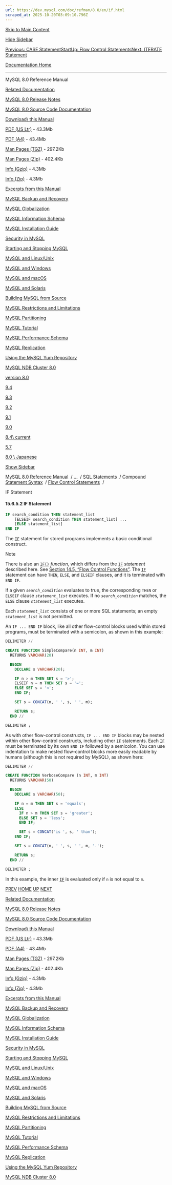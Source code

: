 ```yaml
---
url: https://dev.mysql.com/doc/refman/8.0/en/if.html
scraped_at: 2025-10-20T03:09:10.796Z
---
```


[Skip to Main Content](https://dev.mysql.com/doc/refman/8.0/en/if.html#main)

[Hide Sidebar](https://dev.mysql.com/doc/refman/8.0/en/if.html "Hide Sidebar")

[Previous: CASE Statement](https://dev.mysql.com/doc/refman/8.0/en/case.html "Previous: CASE Statement")[Start](https://dev.mysql.com/doc/refman/8.0/en/index.html "Start")[Up: Flow Control Statements](https://dev.mysql.com/doc/refman/8.0/en/flow-control-statements.html "Up: Flow Control Statements")[Next: ITERATE Statement](https://dev.mysql.com/doc/refman/8.0/en/iterate.html "Next: ITERATE Statement")

[Documentation Home](https://dev.mysql.com/doc/)

* * *

MySQL 8.0 Reference Manual

[Related Documentation](https://dev.mysql.com/doc/refman/8.0/en/if.html)

[MySQL 8.0 Release Notes](https://dev.mysql.com/doc/relnotes/mysql/8.0/en/)

[MySQL 8.0 Source Code Documentation](https://dev.mysql.com/doc/dev/mysql-server/latest/)

[Download\\
this Manual](https://dev.mysql.com/doc/refman/8.0/en/if.html)

[PDF (US Ltr)](https://downloads.mysql.com/docs/refman-8.0-en.pdf)
\- 43.3Mb

[PDF (A4)](https://downloads.mysql.com/docs/refman-8.0-en.a4.pdf)
\- 43.4Mb

[Man Pages (TGZ)](https://downloads.mysql.com/docs/refman-8.0-en.man-gpl.tar.gz)
\- 297.2Kb

[Man Pages (Zip)](https://downloads.mysql.com/docs/refman-8.0-en.man-gpl.zip)
\- 402.4Kb

[Info (Gzip)](https://downloads.mysql.com/docs/mysql-8.0.info.gz)
\- 4.3Mb

[Info (Zip)](https://downloads.mysql.com/docs/mysql-8.0.info.zip)
\- 4.3Mb

[Excerpts from this Manual](https://dev.mysql.com/doc/refman/8.0/en/if.html)

[MySQL Backup and Recovery](https://dev.mysql.com/doc/mysql-backup-excerpt/8.0/en/)

[MySQL Globalization](https://dev.mysql.com/doc/mysql-g11n-excerpt/8.0/en/)

[MySQL Information Schema](https://dev.mysql.com/doc/mysql-infoschema-excerpt/8.0/en/)

[MySQL Installation Guide](https://dev.mysql.com/doc/mysql-installation-excerpt/8.0/en/)

[Security in MySQL](https://dev.mysql.com/doc/mysql-security-excerpt/8.0/en/)

[Starting and Stopping MySQL](https://dev.mysql.com/doc/mysql-startstop-excerpt/8.0/en/)

[MySQL and Linux/Unix](https://dev.mysql.com/doc/mysql-linuxunix-excerpt/8.0/en/)

[MySQL and Windows](https://dev.mysql.com/doc/mysql-windows-excerpt/8.0/en/)

[MySQL and macOS](https://dev.mysql.com/doc/mysql-macos-excerpt/8.0/en/)

[MySQL and Solaris](https://dev.mysql.com/doc/mysql-solaris-excerpt/8.0/en/)

[Building MySQL from Source](https://dev.mysql.com/doc/mysql-sourcebuild-excerpt/8.0/en/)

[MySQL Restrictions and Limitations](https://dev.mysql.com/doc/mysql-reslimits-excerpt/8.0/en/)

[MySQL Partitioning](https://dev.mysql.com/doc/mysql-partitioning-excerpt/8.0/en/)

[MySQL Tutorial](https://dev.mysql.com/doc/mysql-tutorial-excerpt/8.0/en/)

[MySQL Performance Schema](https://dev.mysql.com/doc/mysql-perfschema-excerpt/8.0/en/)

[MySQL Replication](https://dev.mysql.com/doc/mysql-replication-excerpt/8.0/en/)

[Using the MySQL Yum Repository](https://dev.mysql.com/doc/mysql-repo-excerpt/8.0/en/)

[MySQL NDB Cluster 8.0](https://dev.mysql.com/doc/mysql-cluster-excerpt/8.0/en/)

[version 8.0](https://dev.mysql.com/doc/refman/8.0/en/if.html)

[9.4](https://dev.mysql.com/doc/refman/9.4/en/if.html)

[9.3](https://dev.mysql.com/doc/refman/9.3/en/if.html)

[9.2](https://dev.mysql.com/doc/refman/9.2/en/if.html)

[9.1](https://dev.mysql.com/doc/refman/9.1/en/if.html)

[9.0](https://dev.mysql.com/doc/refman/9.0/en/if.html)

[8.4\\
current](https://dev.mysql.com/doc/refman/8.4/en/if.html)

[5.7](https://dev.mysql.com/doc/refman/5.7/en/if.html)

[8.0 \\
Japanese](https://dev.mysql.com/doc/refman/8.0/ja/if.html)

[Show Sidebar](https://dev.mysql.com/doc/refman/8.0/en/if.html "Show Sidebar")

[MySQL 8.0 Reference Manual](https://dev.mysql.com/doc/refman/8.0/en/)  /
[...](https://dev.mysql.com/doc/refman/8.0/en/if.html)  / [SQL Statements](https://dev.mysql.com/doc/refman/8.0/en/sql-statements.html)  /
[Compound Statement Syntax](https://dev.mysql.com/doc/refman/8.0/en/sql-compound-statements.html)  /
[Flow Control Statements](https://dev.mysql.com/doc/refman/8.0/en/flow-control-statements.html)  /

IF Statement


#### 15.6.5.2 IF Statement

```sql
IF search_condition THEN statement_list
    [ELSEIF search_condition THEN statement_list] ...
    [ELSE statement_list]
END IF
```

The [`IF`](https://dev.mysql.com/doc/refman/8.0/en/if.html "15.6.5.2 IF Statement") statement for stored
programs implements a basic conditional construct.

Note

There is also an [`IF()`](https://dev.mysql.com/doc/refman/8.0/en/flow-control-functions.html#function_if) _function_, which differs from the
[`IF`](https://dev.mysql.com/doc/refman/8.0/en/if.html "15.6.5.2 IF Statement") _statement_ described here. See
[Section 14.5, “Flow Control Functions”](https://dev.mysql.com/doc/refman/8.0/en/flow-control-functions.html "14.5 Flow Control Functions"). The
[`IF`](https://dev.mysql.com/doc/refman/8.0/en/if.html "15.6.5.2 IF Statement") statement can have
`THEN`, `ELSE`, and
`ELSEIF` clauses, and it is terminated with
`END IF`.

If a given _`search_condition`_ evaluates
to true, the corresponding `THEN` or
`ELSEIF` clause
_`statement_list`_ executes. If no
_`search_condition`_ matches, the
`ELSE` clause
_`statement_list`_ executes.


Each _`statement_list`_ consists of one
or more SQL statements; an empty
_`statement_list`_ is not permitted.


An `IF ... END IF` block, like all other
flow-control blocks used within stored programs, must be
terminated with a semicolon, as shown in this example:


```sql
DELIMITER //

CREATE FUNCTION SimpleCompare(n INT, m INT)
  RETURNS VARCHAR(20)

  BEGIN
    DECLARE s VARCHAR(20);

    IF n > m THEN SET s = '>';
    ELSEIF n = m THEN SET s = '=';
    ELSE SET s = '<';
    END IF;

    SET s = CONCAT(n, ' ', s, ' ', m);

    RETURN s;
  END //

DELIMITER ;
```

As with other flow-control constructs, `IF ... END
        IF` blocks may be nested within other flow-control
constructs, including other [`IF`](https://dev.mysql.com/doc/refman/8.0/en/if.html "15.6.5.2 IF Statement")
statements. Each [`IF`](https://dev.mysql.com/doc/refman/8.0/en/if.html "15.6.5.2 IF Statement") must be
terminated by its own `END IF` followed by a
semicolon. You can use indentation to make nested flow-control
blocks more easily readable by humans (although this is not
required by MySQL), as shown here:


```sql
DELIMITER //

CREATE FUNCTION VerboseCompare (n INT, m INT)
  RETURNS VARCHAR(50)

  BEGIN
    DECLARE s VARCHAR(50);

    IF n = m THEN SET s = 'equals';
    ELSE
      IF n > m THEN SET s = 'greater';
      ELSE SET s = 'less';
      END IF;

      SET s = CONCAT('is ', s, ' than');
    END IF;

    SET s = CONCAT(n, ' ', s, ' ', m, '.');

    RETURN s;
  END //

DELIMITER ;
```

In this example, the inner [`IF`](https://dev.mysql.com/doc/refman/8.0/en/if.html "15.6.5.2 IF Statement") is
evaluated only if `n` is not equal to
`m`.

[PREV](https://dev.mysql.com/doc/refman/8.0/en/case.html "Previous: CASE Statement") [HOME](https://dev.mysql.com/doc/refman/8.0/en/index.html "Start") [UP](https://dev.mysql.com/doc/refman/8.0/en/flow-control-statements.html "Up: Flow Control Statements") [NEXT](https://dev.mysql.com/doc/refman/8.0/en/iterate.html "Next: ITERATE Statement")

[Related Documentation](https://dev.mysql.com/doc/refman/8.0/en/if.html)

[MySQL 8.0 Release Notes](https://dev.mysql.com/doc/relnotes/mysql/8.0/en/)

[MySQL 8.0 Source Code Documentation](https://dev.mysql.com/doc/dev/mysql-server/latest/)

[Download\\
this Manual](https://dev.mysql.com/doc/refman/8.0/en/if.html)

[PDF (US Ltr)](https://downloads.mysql.com/docs/refman-8.0-en.pdf)
\- 43.3Mb

[PDF (A4)](https://downloads.mysql.com/docs/refman-8.0-en.a4.pdf)
\- 43.4Mb

[Man Pages (TGZ)](https://downloads.mysql.com/docs/refman-8.0-en.man-gpl.tar.gz)
\- 297.2Kb

[Man Pages (Zip)](https://downloads.mysql.com/docs/refman-8.0-en.man-gpl.zip)
\- 402.4Kb

[Info (Gzip)](https://downloads.mysql.com/docs/mysql-8.0.info.gz)
\- 4.3Mb

[Info (Zip)](https://downloads.mysql.com/docs/mysql-8.0.info.zip)
\- 4.3Mb

[Excerpts from this Manual](https://dev.mysql.com/doc/refman/8.0/en/if.html)

[MySQL Backup and Recovery](https://dev.mysql.com/doc/mysql-backup-excerpt/8.0/en/)

[MySQL Globalization](https://dev.mysql.com/doc/mysql-g11n-excerpt/8.0/en/)

[MySQL Information Schema](https://dev.mysql.com/doc/mysql-infoschema-excerpt/8.0/en/)

[MySQL Installation Guide](https://dev.mysql.com/doc/mysql-installation-excerpt/8.0/en/)

[Security in MySQL](https://dev.mysql.com/doc/mysql-security-excerpt/8.0/en/)

[Starting and Stopping MySQL](https://dev.mysql.com/doc/mysql-startstop-excerpt/8.0/en/)

[MySQL and Linux/Unix](https://dev.mysql.com/doc/mysql-linuxunix-excerpt/8.0/en/)

[MySQL and Windows](https://dev.mysql.com/doc/mysql-windows-excerpt/8.0/en/)

[MySQL and macOS](https://dev.mysql.com/doc/mysql-macos-excerpt/8.0/en/)

[MySQL and Solaris](https://dev.mysql.com/doc/mysql-solaris-excerpt/8.0/en/)

[Building MySQL from Source](https://dev.mysql.com/doc/mysql-sourcebuild-excerpt/8.0/en/)

[MySQL Restrictions and Limitations](https://dev.mysql.com/doc/mysql-reslimits-excerpt/8.0/en/)

[MySQL Partitioning](https://dev.mysql.com/doc/mysql-partitioning-excerpt/8.0/en/)

[MySQL Tutorial](https://dev.mysql.com/doc/mysql-tutorial-excerpt/8.0/en/)

[MySQL Performance Schema](https://dev.mysql.com/doc/mysql-perfschema-excerpt/8.0/en/)

[MySQL Replication](https://dev.mysql.com/doc/mysql-replication-excerpt/8.0/en/)

[Using the MySQL Yum Repository](https://dev.mysql.com/doc/mysql-repo-excerpt/8.0/en/)

[MySQL NDB Cluster 8.0](https://dev.mysql.com/doc/mysql-cluster-excerpt/8.0/en/)